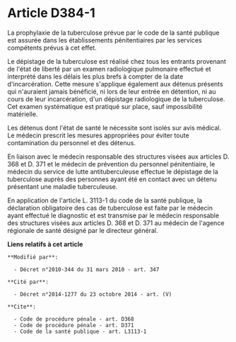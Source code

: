 # Article D384-1

La prophylaxie de la tuberculose prévue par le code de la santé publique est assurée dans les établissements pénitentiaires
par les services compétents prévus à cet effet. 

Le dépistage de la tuberculose est réalisé chez tous les entrants provenant de l'état de liberté par un examen radiologique
pulmonaire effectué et interprété dans les délais les plus brefs à compter de la date d'incarcération. Cette mesure
s'applique également aux détenus présents qui n'auraient jamais bénéficié, ni lors de leur entrée en détention, ni au cours
de leur incarcération, d'un dépistage radiologique de la tuberculose. Cet examen systématique est pratiqué sur place, sauf
impossibilité matérielle. 

Les détenus dont l'état de santé le nécessite sont isolés sur avis médical. Le médecin prescrit les mesures appropriées pour
éviter toute contamination du personnel et des détenus. 

En liaison avec le médecin responsable des structures visées aux articles D. 368 et D. 371 et le médecin de prévention du
personnel pénitentiaire, le médecin du service de lutte antituberculeuse effectue le dépistage de la tuberculose auprès des
personnes ayant été en contact avec un détenu présentant une maladie tuberculeuse. 

En application de l'article L. 3113-1 du code de la santé publique, la déclaration obligatoire des cas de tuberculose est
faite par le médecin ayant effectué le diagnostic et est transmise par le médecin responsable des structures visées aux
articles D. 368 et D. 371 au médecin de l'agence régionale de santé désigné par le directeur général.

**Liens relatifs à cet article**

	**Modifié par**:

	  - Décret n°2010-344 du 31 mars 2010 - art. 347

	**Cité par**:

	  - Décret n°2014-1277 du 23 octobre 2014 - art. (V)

	**Cite**:

	  - Code de procédure pénale - art. D368
	  - Code de procédure pénale - art. D371
	  - Code de la santé publique - art. L3113-1

